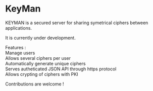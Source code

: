 # KeyMan
KEYMAN is a secured server for sharing symetrical ciphers between applications. 

It is currently under development. 

Features :      
Manage users     
Allows several ciphers per user     
Automatically generate unique ciphers     
Serves autheticated JSON API through https protocol     
Allows crypting of ciphers with PKI

Contributions are welcome !
